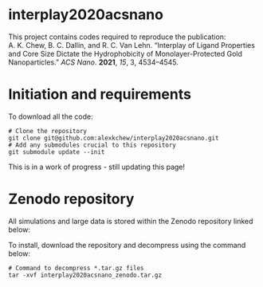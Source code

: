 # interplay2020acsnano
This project contains codes required to reproduce the publication:  
A. K. Chew, B. C. Dallin, and R. C. Van Lehn. “Interplay of Ligand Properties and Core Size Dictate the Hydrophobicity 
of Monolayer-Protected Gold Nanoparticles.” *ACS Nano*. **2021**, *15*, 3, 4534–4545.

# Initiation and requirements
To download all the code:
```buildoutcfg
# Clone the repository
git clone git@github.com:alexkchew/interplay2020acsnano.git
# Add any submodules crucial to this repository
git submodule update --init
```

This is in a work of progress - still updating this page!



# Zenodo repository

All simulations and large data is stored within the Zenodo repository linked below:

To install, download the repository and decompress using the command below:
```buildoutcfg
# Command to decompress *.tar.gz files
tar -xvf interplay2020acsnano_zenodo.tar.gz
```

